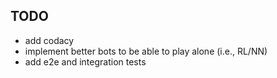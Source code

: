 ## TODO

- add codacy
- implement better bots to be able to play alone (i.e., RL/NN)
- add e2e and integration tests
